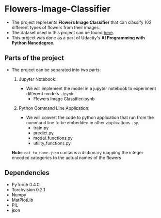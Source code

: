 # Flowers-Image-Classifier
- The project represents **Flowers Image Classifier** that can classify 102 different types of flowers from their images.
- The dataset used in this project can be found [here](https://s3.amazonaws.com/content.udacity-data.com/nd089/flower_data.tar.gz).
- This project was done as a part of Udacity's **AI Programming with Python Nanodegree**.

## Parts of the project
- The project can be separated into two parts:
  1. Jupyter Notebook:
       - We will implement the model in a jupyter notebook to experiment different models `.ipynb`.
         - Flowers Image Classifier.ipynb
      
  2. Python Command Line Application: 
       - We will convert the code to python application that run from the command line to be embedded in other applications `.py`.
          - train.py
          - predict.py
          - model_functions.py
          - utility_functions.py
  
  **Note**: `cat_to_name.json` contains a dictionary mapping the integer encoded categories to the actual names of the flowers
       
## Dependencies
- PyTorch 0.4.0 
- Torchvision 0.2.1
- Numpy
- MatPlotLib
- PIL
- json
